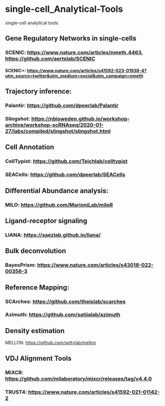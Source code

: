 # single-cell_Analytical-Tools
single-cell analytical tools

## Gene Regulatory Networks in single-cells

### SCENIC: https://www.nature.com/articles/nmeth.4463, https://github.com/aertslab/SCENIC
#### SCENIC+: https://www.nature.com/articles/s41592-023-01938-4?utm_source=twitter&utm_medium=social&utm_campaign=nmeth

## Trajectory inference:

### Palantir: https://github.com/dpeerlab/Palantir
### Slingshot: https://nbisweden.github.io/workshop-archive/workshop-scRNAseq/2020-01-27/labs/compiled/slingshot/slingshot.html


## Cell Annotation 

### CellTypist: https://github.com/Teichlab/celltypist
### SEACells: https://github.com/dpeerlab/SEACells


## Differential Abundance analysis:

### MILO: https://github.com/MarioniLab/miloR


## Ligand-receptor signaling

### LIANA: https://saezlab.github.io/liana/


## Bulk deconvolution

### BayesPrism: https://www.nature.com/articles/s43018-022-00356-3

## Reference Mapping:

### SCArches: https://github.com/theislab/scarches
### Azimuth: https://github.com/satijalab/azimuth

## Density estimation
MELLON: https://github.com/settylab/mellon

## VDJ Alignment Tools

### MiXCR: https://github.com/milaboratory/mixcr/releases/tag/v4.4.0
### TRUST4: https://www.nature.com/articles/s41592-021-01142-2
